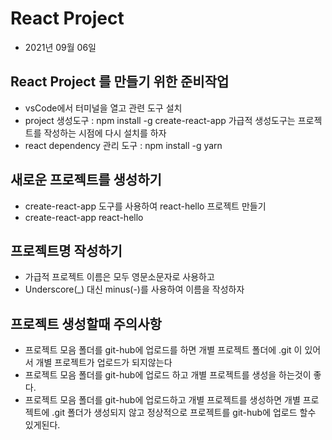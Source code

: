 # React Project

- 2021년 09월 06일

## React Project 를 만들기 위한 준비작업

- vsCode에서 터미널을 열고 관련 도구 설치
- project 생성도구 : npm install -g create-react-app
  가급적 생성도구는 프로젝트를 작성하는 시점에 다시 설치를 하자
- react dependency 관리 도구 : npm install -g yarn

## 새로운 프로젝트를 생성하기

- create-react-app 도구를 사용하여 react-hello 프로젝트 만들기
- create-react-app react-hello

## 프로젝트명 작성하기

- 가급적 프로젝트 이름은 모두 영문소문자로 사용하고
- Underscore(\_) 대신 minus(-)를 사용하여 이름을 작성하자

## 프로젝트 생성할때 주의사항

- 프로젝트 모음 폴더를 git-hub에 업로드를 하면 개별 프로젝트 폴더에 .git 이 있어서 개별 프로젝트가 업로드가 되지않는다
- 프로젝트 모음 폴더를 git-hub에 업로드 하고 개별 프로젝트를 생성을 하는것이 좋다.
- 프로젝트 모음 폴더를 git-hub에 업로드하고 개별 프로젝트를 생성하면 개별 프로젝트에 .git 폴더가 생성되지 않고 정상적으로 프로젝트를 git-hub에 업로드 할수 있게된다.
